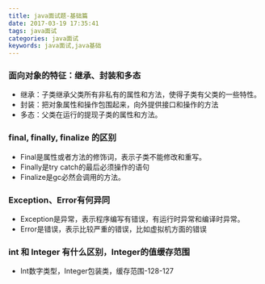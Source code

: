 ```yaml
---
title: java面试题-基础篇
date: 2017-03-19 17:35:41
tags: java面试
categories: java面试
keywords: java面试,java基础
---
```

### 面向对象的特征：继承、封装和多态
* 继承：子类继承父类所有非私有的属性和方法，使得子类有父类的一些特性。
* 封装：把对象属性和操作包围起来，向外提供接口和操作的方法
* 多态：父类在运行的提现子类的属性和方法。
<!--more-->
### final, finally, finalize 的区别
* Final是属性或者方法的修饰词，表示子类不能修改和重写。
* Finally是try catch的最后必须操作的语句
* Finalize是gc必然会调用的方法。

### Exception、Error有何异同
* Exception是异常，表示程序编写有错误，有运行时异常和编译时异常。
* Error是错误，表示比较严重的错误，比如虚拟机方面的错误

### int 和 Integer 有什么区别，Integer的值缓存范围
* Int数字类型，Integer包装类，缓存范围-128-127
